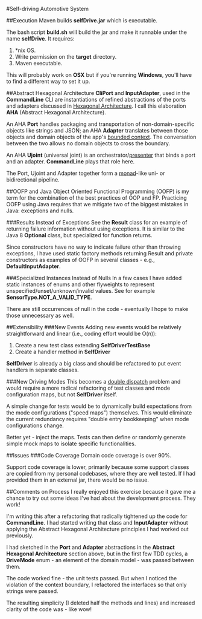 #Self-driving Automotive System

##Execution
Maven builds **selfDrive.jar** which is executable. 

The bash script **build.sh** will build the jar and make it runnable under 
the name **selfDrive**. It requires:
1. *nix OS.
2. Write permission on the **target** directory.
2. Maven executable.

This will probably work on **OSX** but if you're running **Windows**, you'll 
have to find a different way to set it up.

##Abstract Hexagonal Architecture
**CliPort** and **InputAdapter**, used in the **CommandLine** CLI are 
instantiations of refined abstractions of the ports and adapters discussed in 
[Hexagonal Architecture](http://alistair.cockburn.us/Hexagonal+architecture).
I call this elaboration **AHA** (Abstract Hexagonal Architecture).

An AHA **Port** handles packaging and transportation of non-domain-specific 
objects
  like strings and JSON; an AHA **Adapter** translates between those objects 
  and domain objects of the app's 
  [bounded context](https://martinfowler.com/bliki/BoundedContext.html). The 
  conversation between the two allows no domain objects to cross the boundary.
  
  An AHA **Ujoint** (universal joint) is an 
  orchestrator/[presenter](https://en.wikipedia.org/wiki/Presenter_first_ 
  (software_approach)) that binds a port and an adapter. **CommandLine** plays 
  that role here.
  
  The Port, Ujoint and Adapter together form a 
  [monad](https://en.wikipedia.org/wiki/Monad_(functional_programming))-like 
  uni- or bidirectional pipeline.

##OOFP and Java
Object Oriented Functional Programming (OOFP) is my term for the combination 
of the best practices of OOP and FP. Practicing OOFP using Java requires that
 we mitigate two of the biggest mistakes in Java: exceptions and nulls.
 
###Results Instead of Exceptions
See the **Result** class for an example of returning failure information 
without using exceptions. It is similar to the Java 8 **Optional** class, but
 specialized for function returns.
 
 Since constructors have no way to indicate failure other than throwing 
 exceptions, I have used static factory methods returning Result and private 
 constructors as examples of OOFP in several classes - e.g., 
 **DefaultInputAdapter**.
 
 ###Specialized Instances Instead of Nulls
 In a few cases I have added static instances of enums and other flyweights 
 to represent unspecified/unset/unknown/invalid values. See for example 
 **SensorType.NOT_A_VALID_TYPE**. 
 
 There are still occurrences of null in the code - eventually I hope to make 
 those unnecessary as well.
 
 
 
##Extensibility
###New Events
Adding new events would be relatively straightforward and linear (i.e., 
coding effort would be O(n)):

1. Create a new test class extending **SelfDriverTestBase**
2. Create a handler method in **SelfDriver**

**SelfDriver** is already a big class and should be refactored to put event 
handlers in separate classes.

###New Driving Modes
This becomes a [double dispatch](https://en.wikipedia.org/wiki/Double_dispatch) 
problem and would require a more radical 
refactoring of test classes and mode configuration maps, but not 
**SelfDriver** itself.

A simple change for tests would be to dynamically build expectations from the
 mode configurations ("speed maps") themselves. This would eliminate the 
 current redundancy requires "double entry bookkeeping" when mode 
 configurations change.
 
 Better yet - inject the maps. Tests can then define or randomly generate 
 simple mock maps to isolate specific functionalities. 

##Issues
###Code Coverage
Domain code coverage is over 90%. 

Support code coverage is lower, primarily because some support classes are 
copied from my personal codebases, where they are well tested. If I had 
provided them in an external jar, there would be no issue.

##Comments on Process 
I really enjoyed this exercise because it gave me a chance to try out some 
ideas I've had about the development process. They work!

I'm writing this after a 
refactoring that radically tightened up the code for **CommandLine**. I had 
started writing that class and **InputAdapter** without applying the 
Abstract Hexagonal Architecture principles I had worked out previously. 

I had sketched in the **Port** and **Adapter** abstractions in the **Abstract 
Hexagonal Architecture** section above, but in the first few TDD cycles, a 
**DriveMode** enum - an element of the domain model - was passed between them.

The code worked fine - the unit tests passed. But when I noticed the violation
of the context boundary, I refactored the interfaces so that only strings 
were passed.

The resulting simplicity (I deleted half the methods and lines) and increased 
clarity of the code was - like wow!

